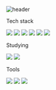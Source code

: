 

<!--
**bidulgirin/bidulgirin** is a ✨ _special_ ✨ repository because its `README.md` (this file) appears on your GitHub profile.

Here are some ideas to get you started:

- 🔭 I’m currently working on ...
- 🌱 I’m currently learning ...
- 👯 I’m looking to collaborate on ...
- 🤔 I’m looking for help with ...
- 💬 Ask me about ...
- 📫 How to reach me: ...
- 😄 Pronouns: ...
- ⚡ Fun fact: ...
-->

![header](https://capsule-render.vercel.app/api?type=Venom&color=auto&height=300&section=header&text=안녕하세요%20프론트엔드%20이경민입니다&fontSize=40&fontColor=010101)

Tech stack
<div class="svg_container">
  <img src="https://img.shields.io/badge/html5-E34F26?style=for-the-badge&logo=html5&logoColor=efefef" />
  <img src="https://img.shields.io/badge/css3-1572B6?style=for-the-badge&logo=css3&logoColor=efefef" />
  <img src="https://img.shields.io/badge/javascript-F7DF1E?style=for-the-badge&logo=javascript&logoColor=black" />
  <img src="https://img.shields.io/badge/react-20232A?style=for-the-badge&logo=react&logoColor=61DAFB" />
  <img src="https://img.shields.io/badge/flutter-02569B?style=for-the-badge&logo=flutter&logoColor=efefef" />
  <img src="https://img.shields.io/badge/sql-4479A1?style=for-the-badge&logo=postgresql&logoColor=efefef" />
</div>
 

Studying
<div>
 <img src="https://img.shields.io/badge/next.js-000000?style=for-the-badge&logo=nextdotjs&logoColor=white" />
 <img src="https://img.shields.io/badge/vue.js-4FC08D?style=for-the-badge&logo=vue.js&logoColor=white" />
</div>


Tools
<div>
 <img src="https://img.shields.io/badge/adobe photoshop-31A8FF?style=for-the-badge&logo=adobephotoshop&logoColor=white" />
 <img src="https://img.shields.io/badge/adobe illustrator-FF9A00?style=for-the-badge&logo=adobeillustrator&logoColor=white" />
 <img src="https://img.shields.io/badge/adobe xd-FF61F6?style=for-the-badge&logo=adobexd&logoColor=white" />
</div>


